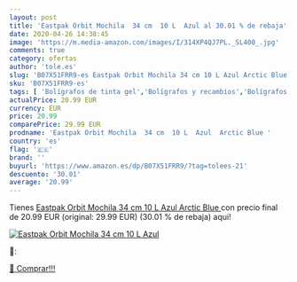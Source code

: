 ```yaml
---
layout: post
title: 'Eastpak Orbit Mochila  34 cm  10 L  Azul al 30.01 % de rebaja'
date: 2020-04-26 14:38:45
image: 'https://m.media-amazon.com/images/I/314XP4QJ7PL._SL400_.jpg'
comments: true
category: ofertas
author: 'tole.es'
slug: 'B07X51FRR9-es Eastpak Orbit Mochila 34 cm 10 L Azul Arctic Blue'
sku: 'B07X51FRR9-es'
tags: [ 'Bolígrafos de tinta gel','Bolígrafos y recambios','Bolígrafos, lápices y útiles de escritura','Oficina y papelería','Recambios para bolígrafos y plumas','mochila', ]
actualPrice: 20.99 EUR
currency: EUR
price: 20.99
comparePrice: 29.99 EUR
prodname: 'Eastpak Orbit Mochila  34 cm  10 L  Azul  Arctic Blue '
country: 'es'
flag: '🇪🇸'
brand: ''
buyurl: 'https://www.amazon.es/dp/B07X51FRR9/?tag=tolees-21'
descuento: '30.01'
average: '20.99'
---
```


Tienes [Eastpak Orbit Mochila  34 cm  10 L  Azul  Arctic Blue ](https://www.amazon.es/dp/B07X51FRR9/?tag=tolees-21) con precio final de  20.99 EUR (original: 29.99 EUR) (30.01 %  de rebaja) aqui!

[![Eastpak Orbit Mochila  34 cm  10 L  Azul](https://m.media-amazon.com/images/I/314XP4QJ7PL._SL400_.jpg)](https://www.amazon.es/dp/B07X51FRR9/?tag=tolees-21)

🔎:


[🛒 Comprar!!!](https://www.amazon.es/dp/B07X51FRR9/?tag=tolees-21)
